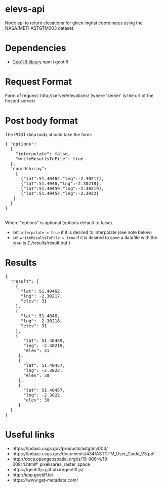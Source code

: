 # elevs-api
Node api to return elevations for given lng/lat coordinates using the NASA/METI ASTGTM003 dataset.
# Dependencies
<ul>
  <li> <a href="https://geotiffjs.github.io/geotiff.js/">GeoTiff library</a> npm i geotiff </li>
</ul> 

# Request Format
Form of request: http://server/elevations/ (where 'server' is the url of the hosted server)
# Post body format
The POST data body should take the form:
<p>
 <pre>
{ "options": 
  {
    "interpolate": false,
    "writeResultsToFile": true
  },
  "coordsArray":
    [
      {"lat":51.40462,"lng":-2.30217},
      {"lat":51.4046,"lng":-2.30218},
      {"lat":51.40459,"lng":-2.30219},
      {"lat":51.40457,"lng":-2.3022}
   ]
  }
}
  </pre>
<p>
Where "options" is optional (options default to false).
<ul>
  <li>set <code>interpolate = true</code> if it is desired to interpolate (see note below)</li>
  <li>set <code>writeResultsToFile = true</code> if it is desired to save a datafile with the results ('./results/result.out')</li>
</ul>

# Results
<pre>
{
  "result": [
    {
      "lat": 51.40462,
      "lng": -2.30217,
      "elev": 31
    },
    {
      "lat": 51.4046,
      "lng": -2.30218,
      "elev": 31
    },
    {
       "lat": 51.40459,
       "lng": -2.30219,
       "elev": 31
     },
     {
       "lat": 51.40457,
       "lng": -2.3022,
       "elev": 30
     },
     {
       "lat": 51.40457,
       "lng": -2.3022,
       "elev": 30
     }
  ]
}
</pre>

# Useful links
<ul>
  <li>https://lpdaac.usgs.gov/products/astgtmv003/</li>
  <li>https://lpdaac.usgs.gov/documents/434/ASTGTM_User_Guide_V3.pdf </li>
  <li>http://docs.opengeospatial.org/is/19-008r4/19-008r4.html#_pixelisarea_raster_space</li>
  <li>https://geotiffjs.github.io/geotiff.js/</li>
  <li>http://app.geotiff.io/</li>
  <li>https://www.get-metadata.com/</li>
</ul>
